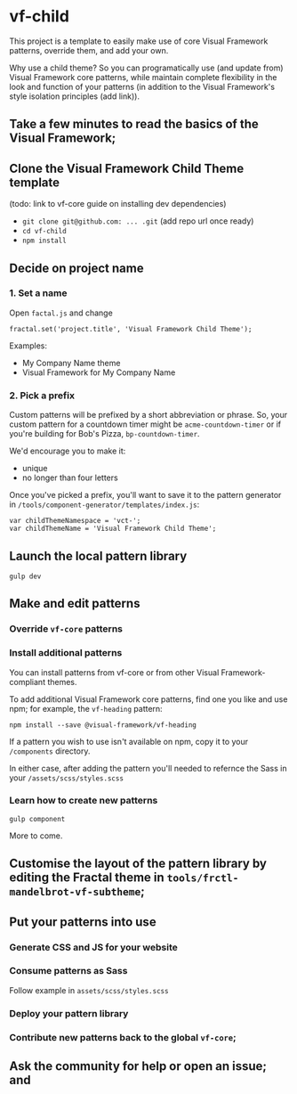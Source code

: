 # vf-child

This project is a template to easily make use of core Visual Framework patterns,
override them, and add your own.

Why use a child theme? So you can programatically use (and update from)
Visual Framework core patterns, while maintain complete flexibility in the look
and function of your patterns (in addition to the Visual Framework's style
isolation principles (add link)).

## Take a few minutes to read the basics of the Visual Framework;


## Clone the Visual Framework Child Theme template

(todo: link to vf-core guide on installing dev dependencies)

- `git clone git@github.com: ... .git` (add repo url once ready)
- `cd vf-child`
- `npm install`

## Decide on project name

### 1. Set a name

Open `factal.js` and change

```
fractal.set('project.title', 'Visual Framework Child Theme');
```

Examples:

- My Company Name theme
- Visual Framework for My Company Name

### 2. Pick a prefix

Custom patterns will be prefixed by a short abbreviation or phrase. So, your
custom pattern for a countdown timer might be `acme-countdown-timer` or if you're
building for Bob's Pizza, `bp-countdown-timer`.

We'd encourage you to make it:

- unique
- no longer than four letters

Once you've picked a prefix, you'll want to save it to the pattern generator in
 `/tools/component-generator/templates/index.js`:

```
var childThemeNamespace = 'vct-';
var childThemeName = 'Visual Framework Child Theme';
```

## Launch the local pattern library

`gulp dev`

## Make and edit patterns

### Override `vf-core` patterns

### Install additional patterns

You can install patterns from vf-core or from other Visual Framework-compliant themes.

To add additional Visual Framework core patterns, find one you like and use npm;
for example, the `vf-heading` pattern:

```
npm install --save @visual-framework/vf-heading
```

If a pattern you wish to use isn't available on npm, copy it to your `/components`
directory.

In either case, after adding the pattern you'll needed to refernce the Sass in
your `/assets/scss/styles.scss`

### Learn how to create new patterns

`gulp component`

More to come.

## Customise the layout of the pattern library by editing the Fractal theme in `tools/frctl-mandelbrot-vf-subtheme`;

## Put your patterns into use

### Generate CSS and JS for your website

### Consume patterns as Sass

Follow example in `assets/scss/styles.scss`

### Deploy your pattern library

### Contribute new patterns back to the global `vf-core`;

## Ask the community for help or open an issue; and
